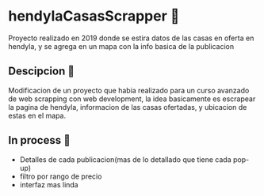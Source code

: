 # hendylaCasasScrapper :maple_leaf:

Proyecto realizado en 2019 donde se estira datos de las casas en oferta en hendyla, y se agrega en un mapa con la info basica de la publicacion

## Descipcion :page_facing_up:

Modificacion de un proyecto que habia realizado para un curso avanzado de web scrapping con web development, la idea basicamente es escrapear la pagina de hendyla, informacion de las casas ofertadas, y ubicacion de estas en el mapa.

## In process :hammer:

- Detalles de cada publicacion(mas de lo detallado que tiene cada pop-up)
- filtro por rango de precio
- interfaz mas linda
